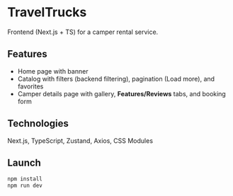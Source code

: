 # TravelTrucks

Frontend (Next.js + TS) for a camper rental service.

## Features

* Home page with banner
* Catalog with filters (backend filtering), pagination (Load more), and favorites
* Camper details page with gallery, **Features/Reviews** tabs, and booking form

## Technologies

Next.js, TypeScript, Zustand, Axios, CSS Modules

## Launch

```bash
npm install
npm run dev
```

